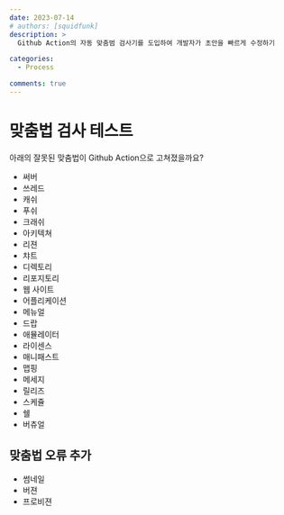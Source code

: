 ```yaml
---
date: 2023-07-14
# authors: [squidfunk]
description: >
  Github Action의 자동 맞춤범 검사기를 도입하여 개발자가 초안을 빠르게 수정하기

categories:
  - Process

comments: true
---
```


# 맞춤법 검사 테스트

아래의 잘못된 맞춤법이 Github Action으로 고쳐졌을까요?

- 써버
- 쓰레드
- 캐쉬
- 푸쉬
- 크래쉬
- 아키텍쳐
- 리젼
- 챠트
- 디렉토리
- 리포지토리
- 웹 사이트
- 어플리케이션
- 메뉴얼
- 드랍
- 애뮬레이터
- 라이센스
- 매니패스트
- 맵핑
- 메세지
- 릴리즈
- 스케쥴
- 쉘
- 버츄얼

## 맞춤법 오류 추가
- 썸네일
- 버젼
- 프로비젼
  
<!-- more -->
